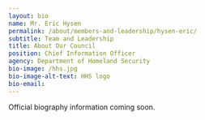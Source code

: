 ```yaml
---
layout: bio
name: Mr. Eric Hysen
permalink: /about/members-and-leadership/hysen-eric/
subtitle: Team and Leadership
title: About Our Council
position: Chief Information Officer
agency: Department of Homeland Security
bio-image: /hhs.jpg
bio-image-alt-text: HHS logo
bio-email:
---
```


Official biography information coming soon.